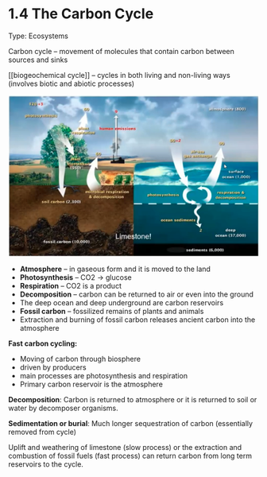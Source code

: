 # 1.4 The Carbon Cycle

Type: Ecosystems

Carbon cycle – movement of molecules that contain carbon between sources and sinks

[[biogeochemical cycle]] – cycles in both living and non-living ways (involves biotic and abiotic processes)

![assets/1%204%20The%20Carbon%20Cycle%20944f84ead045407a9c942de510675612/Screen_Shot_2021-05-15_at_3.52.18_PM.png](../assets/Screen_Shot_2021-05-15_at_3.52.18_PM.png)

- **Atmosphere** – in gaseous form and it is moved to the land
- **Photosynthesis** – CO2 → glucose
- **Respiration** – CO2 is a product
- **Decomposition** – carbon can be returned to air or even into the ground
- The deep ocean and deep underground are carbon reservoirs
- **Fossil carbon** – fossilized remains of plants and animals
- Extraction and burning of fossil carbon releases ancient carbon into the atmosphere

**Fast carbon cycling:** 

- Moving of carbon through biosphere
- driven by producers
- main processes are photosynthesis and respiration
- Primary carbon reservoir is the atmosphere

**Decomposition**: Carbon is returned to atmosphere or it is returned to soil or water by decomposer organisms. 

**Sedimentation or burial**: Much longer sequestration of carbon (essentially removed from cycle)

Uplift and weathering of limestone (slow process) or the extraction and combustion of fossil fuels (fast process) can return carbon from long term reservoirs to the cycle.